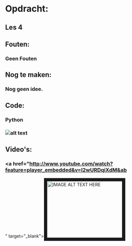 # Opdracht:
## Les 4

## Fouten:
### Geen Fouten

## Nog te maken:
### Nog geen idee.

## Code:
### Python
### ![alt text](https://cdn.iconscout.com/icon/free/png-256/python-14-569257.png "Logo Title Text 1")

## Video's:
### <a href="http://www.youtube.com/watch?feature=player_embedded&v=I2wURDqiXdM&ab
" target="_blank"><img src="http://img.youtube.com/vi/I2wURDqiXdM&ab/0.jpg" 
alt="IMAGE ALT TEXT HERE" width="240" height="180" border="10" /></a>